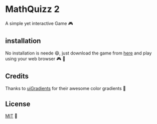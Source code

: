 # MathQuizz 2
A simple yet interactive Game 🎮

## installation
No installation is neede 😄, just download the game from [here](https://github.com/develectro/MathQuizz2/tree/master/bin) and play using your web browser 🎮 🎯

## Credits
Thanks to [uiGradients](https://uigradients.com/#NeonLife) for their awesome color gradients 🎨

## License
[MIT](https://choosealicense.com/licenses/mit/) 📜
